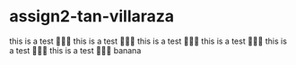 # assign2-tan-villaraza


this is a test 💪💪💪
this is a test 💪💪💪
this is a test 💪💪💪
this is a test 💪💪💪
this is a test 💪💪💪
this is a test 💪💪💪
banana

